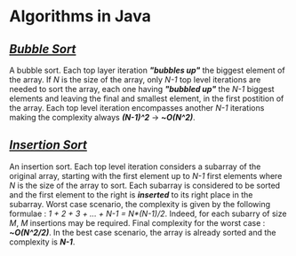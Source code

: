 # Algorithms in Java

## [_Bubble Sort_](https://github.com/natandaniel/algorithms_in_java/tree/master/algorithms_in_java/src/sort/bubble)

A bubble sort. Each top layer iteration **_"bubbles up"_** the biggest element of the array. If _N_ is the size of the array, only _N-1_ top level iterations are needed to sort the array, each one having **_"bubbled up"_** the _N-1_ biggest elements and leaving the final and smallest element, in the first postition of the array. Each top level iteration encompasses another _N-1_ iterations making the complexity always **_(N-1)^2_** -> **~_O(N^2)_**.

## [_Insertion Sort_](https://github.com/natandaniel/algorithms_in_java/tree/master/algorithms_in_java/src/sort/insertion)

An insertion sort. Each top level iteration considers a subarray of the original array, starting with the first element up to _N-1_ first elements where _N_ is the size of the array to sort. Each subarray is considered to be sorted and the first element to the right is _**inserted**_ to its right place in the subarray. Worst case scenario,  the complexity is given by the following formulae : _1 + 2 + 3 + ... + N-1 = N*(N-1)/2_. Indeed, for each subarry of size _M_, _M_ insertions may be required. Final complexity for the worst case : **~_O(N^2/2)_**. In the best case scenario, the array is already sorted and the complexity is **_N-1_**.
